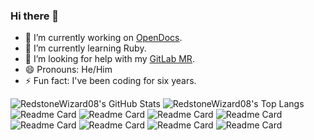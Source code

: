 ### Hi there 👋

- 🔭 I’m currently working on [OpenDocs](https://github.com/opendocs-editor).
- 🌱 I’m currently learning Ruby.
- 🤔 I’m looking for help with my [GitLab MR](https://gitlab.com/gitlab-org/gitlab/-/merge_requests/81101).
- 😄 Pronouns: He/Him
- ⚡ Fun fact: I've been coding for six years.



![RedstoneWizard08's GitHub Stats](https://github-readme-stats.vercel.app/api?username=RedstoneWizard08&theme=vue-dark&show_icons=true&count_private=true)
![RedstoneWizard08's Top Langs](https://github-readme-stats.vercel.app/api/top-langs/?theme=vue-dark&username=RedstoneWizard08)
![Readme Card](https://github-readme-stats.vercel.app/api/pin/?theme=vue-dark&username=RedstoneWizard08&repo=NBuild)
![Readme Card](https://github-readme-stats.vercel.app/api/pin/?theme=vue-dark&username=RedstoneWizard08&repo=Pterodocker)
![Readme Card](https://github-readme-stats.vercel.app/api/pin/?theme=vue-dark&username=RedstoneWizard08&repo=DockerProxy)
![Readme Card](https://github-readme-stats.vercel.app/api/pin/?theme=vue-dark&username=RedstoneWizard08&repo=mern-cli)
![Readme Card](https://github-readme-stats.vercel.app/api/pin/?theme=vue-dark&username=RedstoneWizard08&repo=workspace-images)
![Readme Card](https://github-readme-stats.vercel.app/api/pin/?theme=vue-dark&username=RedstoneWizard08&repo=vscodeweb-gitlab)
![Readme Card](https://github-readme-stats.vercel.app/api/pin/?theme=vue-dark&username=RedstoneWizard08&repo=Node.js-Docker-Images)
![Readme Card](https://github-readme-stats.vercel.app/api/pin/?theme=vue-dark&username=RedstoneWizard08&repo=vscode-test-web)
